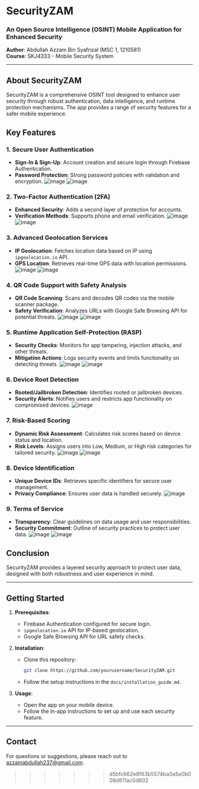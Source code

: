 
# SecurityZAM

### An Open Source Intelligence (OSINT) Mobile Application for Enhanced Security

**Author**: Abdullah Azzam Bin Syafrizal (MSC 1, 1210581)  
**Course**: SKJ4333 - Mobile Security System

---

## About SecurityZAM

SecurityZAM is a comprehensive OSINT tool designed to enhance user security through robust authentication, data intelligence, and runtime protection mechanisms. The app provides a range of security features for a safer mobile experience.

## Key Features

### 1. Secure User Authentication
- **Sign-In & Sign-Up**: Account creation and secure login through Firebase Authentication.
- **Password Protection**: Strong password policies with validation and encryption.
![image](https://github.com/user-attachments/assets/71e1856a-c380-4fed-bb4f-29463a8f39a6) ![image](https://github.com/user-attachments/assets/06be7acb-cc35-4f9b-bad0-f39a1a5935e3)


### 2. Two-Factor Authentication (2FA)
- **Enhanced Security**: Adds a second layer of protection for accounts.
- **Verification Methods**: Supports phone and email verification.
![image](https://github.com/user-attachments/assets/7e0b5aad-62bb-426a-b43a-550195203227) ![image](https://github.com/user-attachments/assets/30766f3a-a333-47f0-a74e-d0034e5e7810)


### 3. Advanced Geolocation Services
- **IP Geolocation**: Fetches location data based on IP using `ipgeolocation.io` API.
- **GPS Location**: Retrieves real-time GPS data with location permissions.
![image](https://github.com/user-attachments/assets/fb1661c6-df31-4cfd-9226-7e5f453b81d5) ![image](https://github.com/user-attachments/assets/54c83475-52e0-47ee-a7d6-72c872a28373)



### 4. QR Code Support with Safety Analysis
- **QR Code Scanning**: Scans and decodes QR codes via the mobile scanner package.
- **Safety Verification**: Analyzes URLs with Google Safe Browsing API for potential threats.
![image](https://github.com/user-attachments/assets/d113ecf9-b816-49a5-8ea3-6f3f985bc9cd) ![image](https://github.com/user-attachments/assets/68e483ba-2057-47c9-945f-8be9e7ff0b9a)


### 5. Runtime Application Self-Protection (RASP)
- **Security Checks**: Monitors for app tampering, injection attacks, and other threats.
- **Mitigation Actions**: Logs security events and limits functionality on detecting threats.
![image](https://github.com/user-attachments/assets/aafa864a-2615-487a-9f4a-e83c4dd127d9) ![image](https://github.com/user-attachments/assets/d2dfd5d6-5935-4982-80a0-614060f2ee59)


### 6. Device Root Detection
- **Rooted/Jailbroken Detection**: Identifies rooted or jailbroken devices.
- **Security Alerts**: Notifies users and restricts app functionality on compromised devices.
![image](https://github.com/user-attachments/assets/a7eeed49-6f36-40d6-886d-8e57cb5f002a)

### 7. Risk-Based Scoring
- **Dynamic Risk Assessment**: Calculates risk scores based on device status and location.
- **Risk Levels**: Assigns users into Low, Medium, or High risk categories for tailored security.
![image](https://github.com/user-attachments/assets/87f3062c-748d-4507-87d0-35656b173a23) ![image](https://github.com/user-attachments/assets/60131036-d644-4d24-8871-ae6c7d0e4791)


### 8. Device Identification
- **Unique Device IDs**: Retrieves specific identifiers for secure user management.
- **Privacy Compliance**: Ensures user data is handled securely.
![image](https://github.com/user-attachments/assets/d7865469-1751-44f7-93d5-e1290164ac08)

### 9. Terms of Service
- **Transparency**: Clear guidelines on data usage and user responsibilities.
- **Security Commitment**: Outline of security practices to protect user data.
![image](https://github.com/user-attachments/assets/799dbb0f-9fba-4e90-818e-610f7e966098) ![image](https://github.com/user-attachments/assets/5d18d71b-bd4d-4a8a-8b35-350cbbda6227)


## Conclusion

SecurityZAM provides a layered security approach to protect user data, designed with both robustness and user experience in mind.

---

## Getting Started

1. **Prerequisites**:
   - Firebase Authentication configured for secure login.
   - `ipgeolocation.io` API for IP-based geolocation.
   - Google Safe Browsing API for URL safety checks.

2. **Installation**:
   - Clone this repository:  
     ```bash
     git clone https://github.com/yourusername/SecurityZAM.git
     ```
   - Follow the setup instructions in the `docs/installation_guide.md`.

3. **Usage**:
   - Open the app on your mobile device.
   - Follow the in-app instructions to set up and use each security feature.


---

## Contact

For questions or suggestions, please reach out to azzamabdullah237@gmail.com.



>>>>>>> d5bfc662e8f63b5574ba0a5e0b008d611ac0d802
